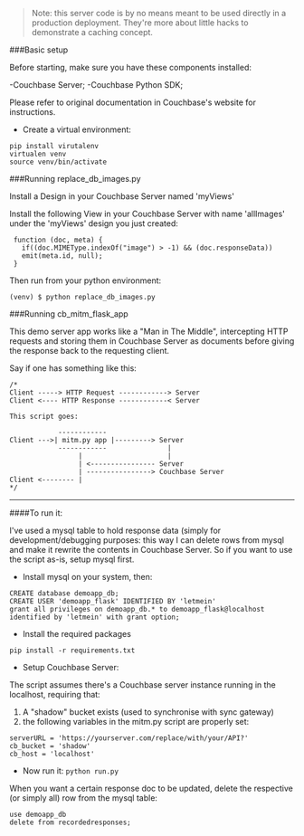 > Note: this server code is by no means meant to be used directly in a production deployment. They're more about little hacks to demonstrate a caching concept.

###Basic setup

Before starting, make sure you have these components installed:

-Couchbase Server;
-Couchbase Python SDK;

Please refer to original documentation in Couchbase's website for instructions.

- Create a virtual environment: 

```
pip install virutalenv
virtualen venv
source venv/bin/activate
```

###Running replace_db_images.py

Install a Design in your Couchbase Server named 'myViews'

Install the following View in your Couchbase Server with name 'allImages' under the 'myViews' design you just created: 

```
 function (doc, meta) {
   if((doc.MIMEType.indexOf("image") > -1) && (doc.responseData)) 
   emit(meta.id, null);
 }
````

Then run from your python environment:

```
(venv) $ python replace_db_images.py
```


###Running cb_mitm_flask_app

This demo server app works like a "Man in The Middle", intercepting HTTP requests and storing them in Couchbase Server as documents before giving the response back to the requesting client.

Say if one has something like this:

```
/*
Client -----> HTTP Request ------------> Server
Client <---- HTTP Response ------------< Server

This script goes:

            ------------
Client --->| mitm.py app |---------> Server
            ------------               |
                 |                     |
                 | <---------------- Server
                 | ----------------> Couchbase Server
Client <-------- | 
*/

```

---

####To run it:

I've used a mysql table to hold response data 
(simply for development/debugging purposes: this way I can delete rows from mysql and make it rewrite the contents in Couchbase Server. So if you want to use the script as-is, setup mysql first.

- Install mysql on your system, then:

```
CREATE database demoapp_db;
CREATE USER 'demoapp_flask' IDENTIFIED BY 'letmein'
grant all privileges on demoapp_db.* to demoapp_flask@localhost identified by 'letmein' with grant option;
```


- Install the required packages

`pip install -r requirements.txt`

- Setup Couchbase Server:

The script assumes there's a Couchbase server instance running in the localhost, requiring that:
1) A "shadow" bucket exists (used to synchronise with sync gateway) 
2) the following variables in the mitm.py script are properly set:

```
serverURL = 'https://yourserver.com/replace/with/your/API?'
cb_bucket = 'shadow'
cb_host = 'localhost'
``` 

- Now run it: 
`python run.py`

When you want a certain response doc to be updated, delete the respective (or simply all) row from the mysql table:

```
use demoapp_db
delete from recordedresponses;
```

